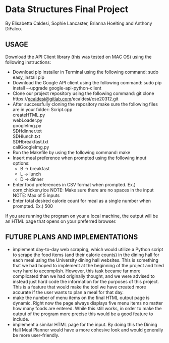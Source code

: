 # Data Structures Final Project
By Elisabetta Caldesi, Sophie Lancaster, Brianna Hoelting and Anthony DiFalco.

USAGE
----------

Download the API Client library (this was tested on MAC OS) using the following instructions:
- Download pip installer in Terminal using the following command: sudo easy_install pip
- Download the Google API client using the following command: sudo pip install --upgrade google-api-python-client
- Clone our project repository using the following command: git clone https://ecaldesi@gitlab.com/ecaldesi/cse20312.git
- After successfully cloning the repository make sure the following files are in your folder:
  Script.cpp <br />
  createHTML.py <br />
  webLoader.py <br />
  googleImg.py <br />
  SDHdinner.txt <br />
  SDHlunch.txt <br />
  SDHbreakfast.txt <br />
  callGoogleImg.py <br />
- Run the Makefile by using the following command: make
- Insert meal preference when prompted using the following input options:
  - B → breakfast
  - L → lunch
  - D → dinner
- Enter food preferences in CSV format when prompted. Ex.) corn,chicken,rice
  NOTE: Make sure there are no spaces in the input <br />
  NOTE: Max of 5 inputs <br />
- Enter total desired calorie count for meal as a single number when prompted. Ex.) 500

If you are running the program on your a local machine, the output will be an HTML page that opens on your preferred browser.<br />

FUTURE PLANS AND IMPLEMENTATIONS
--------------------------------
- implement day-to-day web scraping, which would utilize a Python script to scrape the food items (and their calorie counts) in the dining hall for each meal using the University dining hall websites. This is something that we had hoped to implement at the beginning of the project and tried very hard to accomplish. However, this task became far more complicated than we had originally thought, and we were advised to instead just hard code the information for the purposes of this project. This is a feature that would make the tool we have created more accurate if the user wants to plan a meal for that day. 
- make the number of menu items on the final HTML output page is dynamic. Right now the page always displays five menu items no matter how many foods are entered. While this still works, in order to make the output of the program more precise this would be a good feature to include.
- implement a similar HTML page for the input. By doing this the Dining Hall Meal Planner would have a more cohesive look and would generally be more user-friendly.


